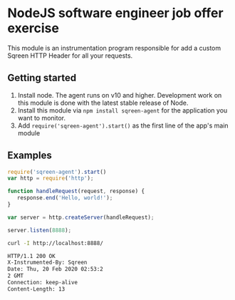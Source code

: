 # NodeJS software engineer job offer exercise

This module is an instrumentation program responsible for add a custom Sqreen HTTP Header for all your requests.

## Getting started

1. Install node. The agent runs on v10 and higher. Development work on this module is done with the latest stable release of Node.
2. Install this module via `npm install sqreen-agent` for the application you want to monitor.
3. Add `require('sqreen-agent').start()` as the first line of the app's main module

## Examples

```js
require('sqreen-agent').start()
var http = require('http');

function handleRequest(request, response) {
   response.end('Hello, world!');
}

var server = http.createServer(handleRequest);

server.listen(8888);
```

```bash
curl -I http://localhost:8888/
```

```bash
HTTP/1.1 200 OK
X-Instrumented-By: Sqreen
Date: Thu, 20 Feb 2020 02:53:2
2 GMT
Connection: keep-alive
Content-Length: 13
```
